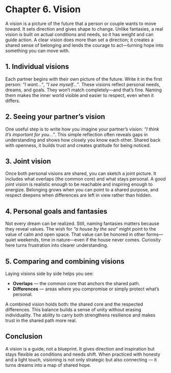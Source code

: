 # Chapter 6. Vision

A vision is a picture of the future that a person or couple wants to move toward. It sets direction and gives shape to change. Unlike fantasies, a real vision is built on actual conditions and needs, so it has weight and can guide action. A clear vision does more than set a direction; it creates a shared sense of belonging and lends the courage to act—turning hope into something you can move with.

## 1. Individual visions

Each partner begins with their own picture of the future. Write it in the first person: *“I want…”*, *“I see myself…”*. These visions reflect personal needs, dreams, and goals. They won’t match completely—and that’s fine. Naming them makes the inner world visible and easier to respect, even when it differs.

## 2. Seeing your partner’s vision

One useful step is to write how you imagine your partner’s vision: *“I think it’s important for you…”*. This simple reflection often reveals gaps in understanding and shows how closely you know each other. Shared back with openness, it builds trust and creates gratitude for being noticed.

## 3. Joint vision

Once both personal visions are shared, you can sketch a joint picture. It includes what overlaps (the common core) and what stays personal. A good joint vision is realistic enough to be reachable and inspiring enough to energize. Belonging grows when you can point to a shared purpose, and respect deepens when differences are left in view rather than hidden.

## 4. Personal goals and fantasies

Not every dream can be realized. Still, naming fantasies matters because they reveal values. The wish for *“a house by the sea”* might point to the value of calm and open space. That value can be honored in other forms—quiet weekends, time in nature—even if the house never comes. Curiosity here turns frustration into clearer understanding.

## 5. Comparing and combining visions

Laying visions side by side helps you see:

- **Overlaps** — the common core that anchors the shared path.
- **Differences** — areas where you compromise or simply protect what’s personal.

A combined vision holds both: the shared core and the respected differences. This balance builds a sense of unity without erasing individuality. The ability to carry both strengthens resilience and makes trust in the shared path more real.

## Conclusion

A vision is a guide, not a blueprint. It gives direction and inspiration but stays flexible as conditions and needs shift. When practiced with honesty and a light touch, visioning is not only strategic but also connecting — it turns dreams into a map of shared hope.
